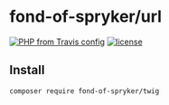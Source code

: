 # fond-of-spryker/url
[![PHP from Travis config](https://img.shields.io/travis/php-v/symfony/symfony.svg)](https://php.net/)
[![license](https://img.shields.io/github/license/mashape/apistatus.svg)](https://packagist.org/packages/fond-of-spryker/url)

## Install

```
composer require fond-of-spryker/twig
```
